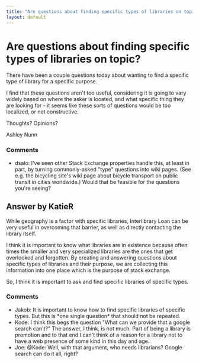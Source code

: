 ```yaml
---
title: "Are questions about finding specific types of libraries on topic?"
layout: default
---
```

Are questions about finding specific types of libraries on topic?
=====================
There have been a couple questions today about wanting to find a
specific type of library for a specific purpose.

I find that these questions aren't too useful, considering it is going
to vary widely based on where the asker is located, and what specific
thing they are looking for - it seems like these sorts of questions
would be too localized, or not constructive.

Thoughts? Opinions?

Ashley Nunn

### Comments ###
* dsalo: I've seen other Stack Exchange properties handle this, at least in part,
by turning commonly-asked "type" questions into wiki pages. (See e.g.
the bicycling site's wiki page about bicycle transport on public transit
in cities worldwide.) Would that be feasible for the questions you're
seeing?


Answer by KatieR
----------------
While geography is a factor with specific libraries, Interlibrary Loan
can be very useful in overcoming that barrier, as well as directly
contacting the library itself.

I think it is important to know what libraries are in existence because
often times the smaller and very specialized libraries are the ones that
get overlooked and forgotten. By creating and answering questions about
specific types of libraries and their purpose, we are collecting this
information into one place which is the purpose of stack exchange.

So, I think it is important to ask and find specific libraries of
specific types.

### Comments ###
* Jakob: It is important to know how to find specific libraries of specific
types. But this is \*one single question\* that should not be repeated.
* Kode: I think this begs the question "What can we provide that a google search
can't?" The answer, I think, is not much. Part of being a library is
promotion and to that end I can't think of a reason for a library not to
have a web presence of some kind in this day and age.
* Joe: @Kode: Well, with that argument, who needs librarians? Google search can
do it all, right?

